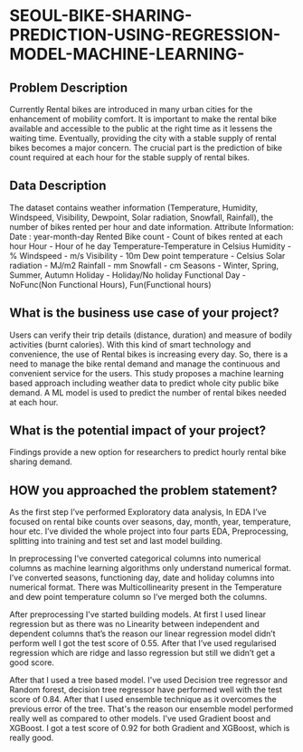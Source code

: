 # SEOUL-BIKE-SHARING-PREDICTION-USING-REGRESSION-MODEL-MACHINE-LEARNING-

## Problem Description
Currently Rental bikes are introduced in many urban cities for the enhancement of mobility comfort. It is important to make the rental bike available and accessible to the public at the right time as it lessens the waiting time. Eventually, providing the city with a stable supply of rental bikes becomes a major concern. The crucial part is the prediction of bike count required at each hour for the stable supply of rental bikes.

## Data Description
The dataset contains weather information (Temperature, Humidity, Windspeed, Visibility, Dewpoint, Solar radiation, Snowfall, Rainfall), the number of bikes rented per hour and date information.
Attribute Information:
Date : year-month-day
Rented Bike count - Count of bikes rented at each hour
Hour - Hour of he day
Temperature-Temperature in Celsius
Humidity - %
Windspeed - m/s
Visibility - 10m
Dew point temperature - Celsius
Solar radiation - MJ/m2
Rainfall - mm
Snowfall - cm
Seasons - Winter, Spring, Summer, Autumn
Holiday - Holiday/No holiday
Functional Day - NoFunc(Non Functional Hours), Fun(Functional hours)


## What is the business use case of your project?
Users can verify their trip details (distance, duration) and measure of bodily activities (burnt calories). With this kind of smart technology and convenience, the use of Rental bikes is increasing every day. So, there is a need to manage the bike rental demand and manage the continuous and convenient service for the users. This study proposes a machine learning based approach including weather data to predict whole city public bike demand. A ML model is used to predict the number of rental bikes needed at each hour.

## What is the potential impact of your project?
 Findings provide a new option for researchers to predict hourly rental bike sharing demand.


## HOW you approached the problem statement? 
As the first step I’ve performed Exploratory data analysis, In EDA I’ve focused on rental bike counts over seasons, day, month, year, temperature, hour etc. I’ve divided the whole project into four parts EDA, Preprocessing, splitting into training and test set and last model building.

In preprocessing I’ve converted categorical columns into numerical columns as machine learning algorithms only understand numerical format. I’ve converted seasons, functioning day, date and holiday columns into numerical format. There was Multicollinearity present in the Temperature and dew point temperature column so I’ve merged both the columns. 

After preprocessing I’ve started building models. At first I used linear regression but as there was no Linearity between independent and dependent columns that’s the reason our linear regression model didn’t perform well I got the test score of 0.55. After that I’ve used regularised regression which are ridge and lasso regression but still we didn’t get a good score. 

After that I used a tree based model. I've used Decision tree regressor and Random forest, decision tree regressor have performed well with the test score of 0.84. After that I used ensemble technique as it overcomes the previous error of the tree. That's the reason our ensemble model performed really well as compared to other models. I’ve used Gradient boost and XGBoost. I got a test score of 0.92 for both Gradient and XGBoost, which is really good. 
